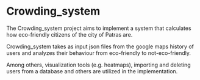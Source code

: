 # Crowding_system

The Crowding_system project aims to implement a system that calculates how eco-friendly citizens of the city of Patras are.

Crowding_system takes as input json files from the google maps history of users and analyzes their behaviour from eco-friendly to not-eco-friendly.

Among others, visualization tools (e.g. heatmaps), importing and deleting users from a database and others are utilized in the implementation.
